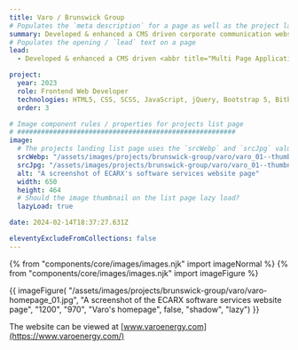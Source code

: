 ```yaml
---
title: Varo / Brunswick Group
# Populates the `meta description` for a page as well as the project landing page project-specific summary
summary: Developed & enhanced a CMS driven corporate communication website for Varo. One of Brunswick Group's clients.
# Populates the opening / `lead` text on a page
lead:
  - Developed & enhanced a CMS driven <abbr title="Multi Page Application.">MPA</abbr> corporate communication website for Varo. One of Brunswick Group's clients.

project:
  year: 2023
  role: Frontend Web Developer
  technologies: HTML5, CSS, SCSS, JavaScript, jQuery, Bootstrap 5, Bitbucket, Umbraco, Photoshop, Figma, JIRA, Confluence.
  order: 3

# Image component rules / properties for projects list page
# #######################################################
image:
  # The projects landing list page uses the `srcWebp` and `srcJpg` values
  srcWebp: "/assets/images/projects/brunswick-group/varo/varo_01--thumbnail.webp"
  srcJpg: "/assets/images/projects/brunswick-group/varo/varo_01--thumbnail.jpg"
  alt: "A screenshot of ECARX's software services website page"
  width: 650
  height: 464
  # Should the image thumbnail on the list page lazy load?
  lazyLoad: true

date: 2024-02-14T18:37:27.631Z

eleventyExcludeFromCollections: false
---
```


{% from "components/core/images/images.njk" import imageNormal %}
{% from "components/core/images/images.njk" import imageFigure %}

{{ imageFigure(
  "/assets/images/projects/brunswick-group/varo/varo-homepage_01.jpg",
  "A screenshot of the ECARX software services website page",
  "1200",
  "970",
  "Varo's homepage",
  false,
  "shadow",
  "lazy")
}}

The website can be viewed at [www.varoenergy.com](https://www.varoenergy.com/)
